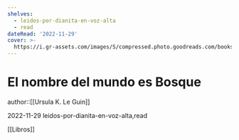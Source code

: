 ```yaml
---
shelves:
  - leidos-por-dianita-en-voz-alta
  - read
dateRead: '2022-11-29'
cover: >-
  https://i.gr-assets.com/images/S/compressed.photo.goodreads.com/books/1619796252l/57901682._SY475_.jpg
---
```

# El nombre del mundo es Bosque

author::[[Ursula K. Le Guin]]

2022-11-29
leidos-por-dianita-en-voz-alta,read

[[Libros]]